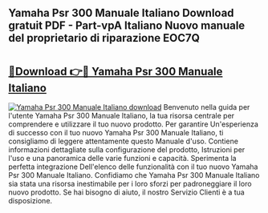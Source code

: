 ## Yamaha Psr 300 Manuale Italiano Download gratuit PDF - Part-vpA Italiano Nuovo manuale del proprietario di riparazione EOC7Q

# <h2><a href="http://dffn5b.blite.top/?on=Yamaha+Psr+300+Manuale+Italiano">🔗Download 👉🔴 Yamaha Psr 300 Manuale Italiano</a></h2>

[![Yamaha Psr 300 Manuale Italiano download](https://i.imgur.com/lujVjoI.png)](http://dffn5b.blite.top/?on=Yamaha+Psr+300+Manuale+Italiano)
Benvenuto nella guida per l'utente Yamaha Psr 300 Manuale Italiano, la tua risorsa centrale per comprendere e utilizzare il tuo nuovo prodotto. Per garantire Un'esperienza di successo con il tuo nuovo Yamaha Psr 300 Manuale Italiano, ti consigliamo di leggere attentamente questo Manuale d'uso. Contiene informazioni dettagliate sulla configurazione del prodotto, Istruzioni per l'uso e una panoramica delle varie funzioni e capacità. Sperimenta la perfetta integrazione Dell'elenco delle funzionalità con il tuo nuovo Yamaha Psr 300 Manuale Italiano. Confidiamo che Yamaha Psr 300 Manuale Italiano sia stata una risorsa inestimabile per i loro sforzi per padroneggiare il loro nuovo prodotto. Se hai bisogno di aiuto, il nostro Servizio Clienti è a tua disposizione.
